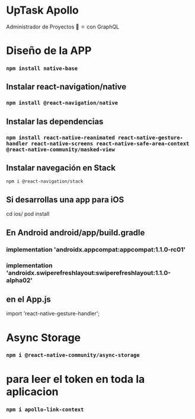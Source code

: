 # UpTask Apollo
Administrador de Proyectos 📱 ⚛ con GraphQL 

# Diseño de la APP
### `npm install native-base`

## Instalar react-navigation/native
### `npm install @react-navigation/native`

## Instalar las dependencias
### `npm install react-native-reanimated react-native-gesture-handler react-native-screens react-native-safe-area-context @react-native-community/masked-view`

## Instalar navegación en Stack
`npm i @react-navigation/stack`

## Si desarrollas una app para iOS 
cd ios/
pod install

## En Android android/app/build.gradle
### implementation 'androidx.appcompat:appcompat:1.1.0-rc01'
### implementation 'androidx.swiperefreshlayout:swiperefreshlayout:1.1.0-alpha02'

## en el App.js 
import 'react-native-gesture-handler';

# Async Storage
### `npm i @react-native-community/async-storage`

# para leer el token en toda la aplicacion
### `npm i apollo-link-context`
